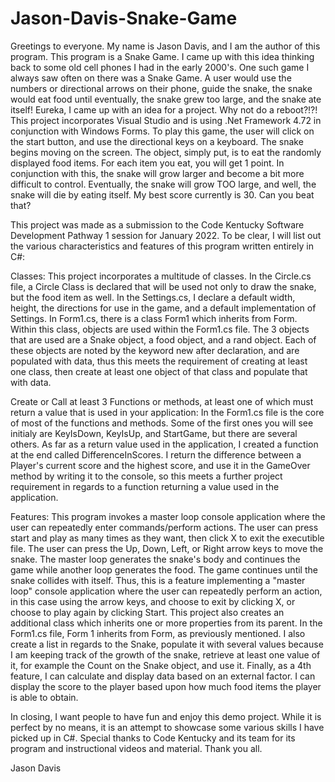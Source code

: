 # Jason-Davis-Snake-Game

Greetings to everyone.  My name is Jason Davis, and I am the author of this program.  This program is a Snake Game.  I came up with this idea thinking back to some old cell phones I had in the early 2000's.  One such game I always saw often on there was a Snake Game.  A user would use the numbers or directional arrows on their phone, guide the snake, the snake would eat food until eventually, the snake grew too large, and the snake ate itself!  Eureka, I came up with an idea for a project.  Why not do a reboot?!?!  This project incorporates Visual Studio and is using .Net Framework 4.72 in conjunction with Windows Forms.  To play this game, the user will click on the start button, and use the directional keys on a keyboard.  The snake begins moving on the screen.  The object, simply put, is to eat the randomly displayed food items.  For each item you eat, you will get 1 point.  In conjunction with this, the snake will grow larger and become a bit more difficult to control.  Eventually, the snake will grow TOO large, and well, the snake will die by eating itself.  My best score currently is 30.  Can you beat that?

This project was made as a submission to the Code Kentucky Software Development Pathway 1 session for January 2022.  To be clear, I will list out the various characteristics and features of this program written entirely in C#:

Classes:  This project incorporates a multitude of classes.  In the Circle.cs file, a Circle Class is declared that will be used not only to draw the snake, but the food item as well.  In the Settings.cs, I declare a default width, height, the directions for use in the game, and a default implementation of Settings.  In Form1.cs, there is a class Form1 which inherits from Form.  Within this class, objects are used within the Form1.cs file.  The 3 objects that are used are a Snake object, a food object, and a rand object.  Each of these objects are noted by the keyword new after declaration, and are populated with data, thus this meets the requirement of creating at least one class, then create at least one object of that class and populate that with data.

Create or Call at least 3 Functions or methods, at least one of which must return a value that is used in your application:  In the Form1.cs file is the core of most of the functions and methods.  Some of the first ones you will see initialy are KeyIsDown, KeyIsUp, and StartGame, but there are several others.  As far as a return value used in the application, I created a function at the end called DifferenceInScores.  I return the difference between a Player's current score and the highest score, and use it in the GameOver method by writing it to the console, so this meets a further project requirement in regards to a function returning a value used in the application.

Features:  This program invokes a master loop console application where the user can repeatedly enter commands/perform actions.  The user can press start and play as many times as they want, then click X to exit the executible file. The user can press the Up, Down, Left, or Right arrow keys to move the snake. The master loop generates the snake's body and continues the game while another loop generates the food. The game continues until the snake collides with itself.  Thus, this is a feature implementing a "master loop" console application where the user can repeatedly perform an action, in this case using the arrow keys, and choose to exit by clicking X, or choose to play again by clicking Start. This project also creates an additional class which inherits one or more properties from its parent.  In the Form1.cs file, Form 1 inherits from Form, as previously mentioned. I also create a list in regards to the Snake, populate it with several values because I am keeping track of the growth of the snake, retrieve at least one value of it, for example the Count on the Snake object, and use it.  Finally, as a 4th feature, I can calculate and display data based on an external factor.  I can display the score to the player based upon how much food items the player is able to obtain.

In closing, I want people to have fun and enjoy this demo project.  While it is perfect by no means, it is an attempt to showcase some various skills I have picked up in C#.  Special thanks to Code Kentucky and its team for its program and instructional videos and material.  Thank you all.

Jason Davis